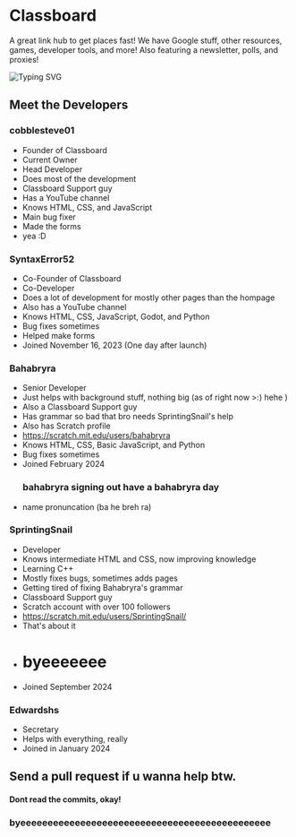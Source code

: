 # Classboard
A great link hub to get places fast! We have Google stuff, other resources, games, developer tools, and more! Also featuring a newsletter, polls, and proxies!

![Typing SVG](https://readme-typing-svg.demolab.com/?font=&duration=2500&pause=950&color=FF0000&width=500&lines=Warning:+Cool+Developers+Below;Warning:+SprintingSnail+is+cool;Use+Classboard+guys;Sub+to+cobblesteve01;Follow+bahabryra;Comment+on+AnOkayGameDev%27s+Scratch+projects)


## Meet the Developers

### cobblesteve01
- Founder of Classboard
- Current Owner
- Head Developer
- Does most of the development
- Classboard Support guy
- Has a YouTube channel
- Knows HTML, CSS, and JavaScript
- Main bug fixer
- Made the forms
- yea :D

### SyntaxError52
- Co-Founder of Classboard
- Co-Developer
- Does a lot of development for mostly other pages than the hompage
- Also has a YouTube channel
- Knows HTML, CSS, JavaScript, Godot, and Python
- Bug fixes sometimes
- Helped make forms
- Joined November 16, 2023 (One day after launch)

### Bahabryra
- Senior Developer
- Just helps with background stuff, nothing big (as of right now >:) hehe ) 
- Also a Classboard Support guy
- Has grammar so bad that bro needs SprintingSnail's help
- Also has Scratch profile 
- https://scratch.mit.edu/users/bahabryra
- Knows HTML, CSS, Basic JavaScript, and Python
- Bug fixes sometimes
- Joined February 2024
  ### bahabryra signing out have a bahabryra day
- name pronuncation (ba he breh ra)

### SprintingSnail
- Developer
- Knows intermediate HTML and CSS, now improving knowledge
- Learning C++
- Mostly fixes bugs, sometimes adds pages
- Getting tired of fixing Bahabryra's grammar
- Classboard Support guy
- Scratch account with over 100 followers
- https://scratch.mit.edu/users/SprintingSnail/
- That's about it
- # byeeeeeee
- Joined September 2024

### Edwardshs
- Secretary
- Helps with everything, really
- Joined in January 2024


## Send a pull request if u wanna help btw.
#### Dont read the commits, okay!
### byeeeeeeeeeeeeeeeeeeeeeeeeeeeeeeeeeeeeeeeeeeeeee